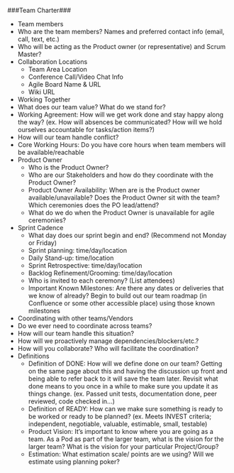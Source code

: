 ###Team Charter###
* Team members
 * Who are the team members? Names and preferred contact info (email, call, text, etc.)   
 * Who will be acting as the Product owner (or representative) and Scrum Master?
* Collaboration Locations
  * Team Area Location
  * Conference Call/Video Chat Info
  * Agile Board Name & URL
  * Wiki URL
*	Working Together
  * What does our team value? What do we stand for? 
  *	Working Agreement: How will we get work done and stay happy along the way? (ex. How will absences be communicated? How will we hold ourselves accountable for tasks/action items?)
  *	How will our team handle conflict?
  *  Core Working Hours: Do you have core hours when team members will be available/reachable
* Product Owner
  * Who is the Product Owner?
  * Who are our Stakeholders and how do they coordinate with the Product Owner? 
  * Product Owner Availability: When are is the Product owner available/unavailable? Does the Product Owner sit with the team?  Which ceremonies does the PO lead/attend?
  * What do we do when the Product Owner is unavailable for agile ceremonies?
* Sprint Cadence
  * What day does our sprint begin and end? (Recommend not Monday or Friday)
  * Sprint planning: time/day/location 
  * Daily Stand-up: time/location 
  * Sprint Retrospective: time/day/location 
  * Backlog Refinement/Grooming: time/day/location 
  * Who is invited to each ceremony?  (List attendees)
  * Important Known Milestones: Are there any dates or deliveries that we know of already? Begin to build out our team roadmap (in Confluence or some other accessible place) using those known milestones
*  Coordinating with other teams/Vendors
  * Do we ever need to coordinate across teams?  
  * How will our team handle this situation? 
  * How will we proactively manage dependencies/blockers/etc.? 
  * How will you collaborate? Who will facilitate the coordination? 
* Definitions
  * Definition of DONE: How will we define done on our team? Getting on the same page about this and having the discussion up front and being able to refer back to it will save the team later. Revisit what done means to you once in a while to make sure you update it as things change. (ex. Passed unit tests, documentation done, peer reviewed, code checked in…)
  * Definition of READY: How can we make sure something is ready to be worked or ready to be planned? (ex. Meets INVEST criteria; independent, negotiable, valuable, estimable, small, testable) 
  * Product Vision: It’s important to know where you are going as a team. As a Pod as part of the larger team, what is the vision for the larger team? What is the vision for your particular Project/Group? 
  * Estimation: What estimation scale/ points are we using? Will we estimate using planning poker? 
